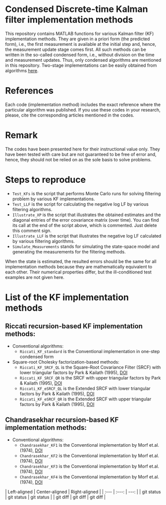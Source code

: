 # Condensed Discrete-time Kalman filter implementation methods 
This repository contains MATLAB functions for various Kalman filter (KF) implementation methods. They are given in a priori form (the predicted form), i.e., the first measurement is available at the initial step and, hence, the measurement update stage comes first. All such methods can be written in the so-called condensed form, i.e., without division on the time and measurement updates. Thus, only condensed algorithms are mentioned in this repository. Two-stage implementations can be easily obtained from algorithms <a href="https://github.com/Maria-Kulikova/KF-a-posteriori">here</a>.   

# References
Each code (implementation method) includes the exact reference where the particular algorithm was published. 
If you use these codes in your research, please, cite the corresponding articles mentioned in the codes.  

# Remark
The codes have been presented here for their instructional value only. They have been tested with care but are not guaranteed to be free of error and, hence, they should not be relied on as the sole basis to solve problems. 

# Steps to reproduce
- `Test_KFs` is the script that performs Monte Carlo runs for solving filtering problem by various KF implementations.
- `Test_LLF` is the script for calculating the negative log LF by various filtering algorithms. 
- `Illustrate_XP` is the script that illustrates the obtained estimates and the diagonal entries of the error covariance matrix (over time). You can find its call at the end of the script above, which is commented. Just delete this comment sign.
- `Illustrate_LLF` is the script that illustrates the negative log LF calculated by various filtering algorithms. 
- `Simulate_Measurements` stands for simulating the state-space model and generating the measurements for the filtering methods.

When the state is estimated, the resulted errors should be the same for all implementation methods because they are mathematically equivalent to each other. Their numerical properties differ, but the ill-conditioned test examples are not given here. 

# List of the KF implementation methods
## Riccati recursion-based KF implementation methods:
- Conventional algorithms:
  - `Riccati_KF_standard` is the Conventional implementation in one-step condensed form
- Square-root Cholesky factorization-based methods:
  - `Riccati_KF_SRCF_QL`   is the Square-Root Covariance Filter (SRCF) with lower triangular factors by Park & Kailath (1995), <a href="http://doi.org/10.1109/9.384225">DOI</a> 
  - `Riccati_KF_SRCF_QR`   is the SRCF with upper triangular factors by Park & Kailath (1995), <a href="http://doi.org/10.1109/9.384225">DOI</a> 
  - `Riccati_KF_eSRCF_QL`  is the Extended SRCF with lower triangular factors by Park & Kailath (1995), <a href="http://doi.org/10.1109/9.384225">DOI</a> 
  - `Riccati_KF_eSRCF_QR`  is the Extended SRCF with upper triangular factors by Park & Kailath (1995), <a href="http://doi.org/10.1109/9.384225">DOI</a> 
   
## Chandrasekhar recursion-based KF implementation methods:
- Conventional algorithms:
  - `Chandrasekhar_KF1` is the Conventional implementation by Morf et.al. (1974), <a href="http://doi.org/10.1109/TAC.1974.1100576">DOI</a>
  - `Chandrasekhar_KF2` is the Conventional implementation by Morf et.al. (1974), <a href="http://doi.org/10.1109/TAC.1974.1100576">DOI</a>
  - `Chandrasekhar_KF3` is the Conventional implementation by Morf et.al. (1974), <a href="http://doi.org/10.1109/TAC.1974.1100576">DOI</a>
  - `Chandrasekhar_KF4` is the Conventional implementation by Morf et.al. (1974), <a href="http://doi.org/10.1109/TAC.1974.1100576">DOI</a>

| Left-aligned | Center-aligned | Right-aligned | | :--- | :---: | ---: | | git status | git status | git status | | git diff | git diff | git diff |
  
